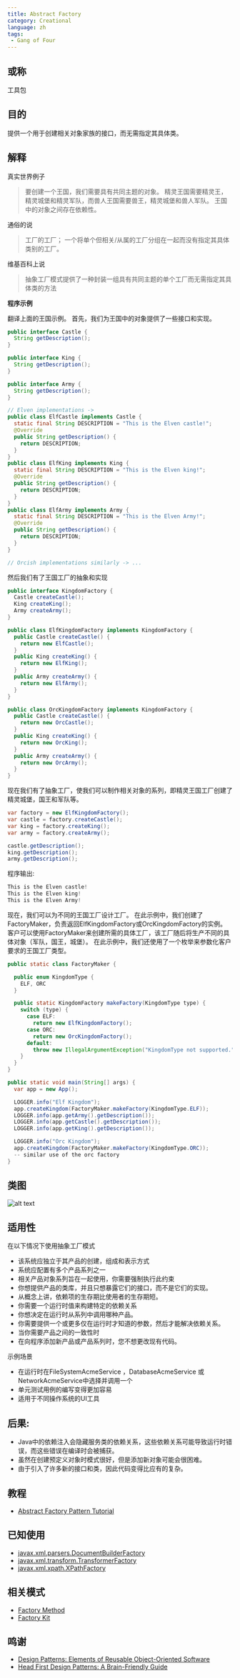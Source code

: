 ```yaml
---
title: Abstract Factory
category: Creational
language: zh
tags:
 - Gang of Four
---
```


## 或称

工具包

## 目的

提供一个用于创建相关对象家族的接口，而无需指定其具体类。

## 解释

真实世界例子

> 要创建一个王国，我们需要具有共同主题的对象。 精灵王国需要精灵王，精灵城堡和精灵军队，而兽人王国需要兽王，精灵城堡和兽人军队。 王国中的对象之间存在依赖性。

通俗的说

> 工厂的工厂； 一个将单个但相关/从属的工厂分组在一起而没有指定其具体类别的工厂。

维基百科上说

> 抽象工厂模式提供了一种封装一组具有共同主题的单个工厂而无需指定其具体类的方法

**程序示例**

翻译上面的王国示例。 首先，我们为王国中的对象提供了一些接口和实现。

```java
public interface Castle {
  String getDescription();
}

public interface King {
  String getDescription();
}

public interface Army {
  String getDescription();
}

// Elven implementations ->
public class ElfCastle implements Castle {
  static final String DESCRIPTION = "This is the Elven castle!";
  @Override
  public String getDescription() {
    return DESCRIPTION;
  }
}
public class ElfKing implements King {
  static final String DESCRIPTION = "This is the Elven king!";
  @Override
  public String getDescription() {
    return DESCRIPTION;
  }
}
public class ElfArmy implements Army {
  static final String DESCRIPTION = "This is the Elven Army!";
  @Override
  public String getDescription() {
    return DESCRIPTION;
  }
}

// Orcish implementations similarly -> ...

```

然后我们有了王国工厂的抽象和实现

```java
public interface KingdomFactory {
  Castle createCastle();
  King createKing();
  Army createArmy();
}

public class ElfKingdomFactory implements KingdomFactory {
  public Castle createCastle() {
    return new ElfCastle();
  }
  public King createKing() {
    return new ElfKing();
  }
  public Army createArmy() {
    return new ElfArmy();
  }
}

public class OrcKingdomFactory implements KingdomFactory {
  public Castle createCastle() {
    return new OrcCastle();
  }
  public King createKing() {
    return new OrcKing();
  }
  public Army createArmy() {
    return new OrcArmy();
  }
}
```

现在我们有了抽象工厂，使我们可以制作相关对象的系列，即精灵王国工厂创建了精灵城堡，国王和军队等。

```java
var factory = new ElfKingdomFactory();
var castle = factory.createCastle();
var king = factory.createKing();
var army = factory.createArmy();

castle.getDescription();
king.getDescription();
army.getDescription();
```

程序输出:

```java
This is the Elven castle!
This is the Elven king!
This is the Elven Army!
```

现在，我们可以为不同的王国工厂设计工厂。 在此示例中，我们创建了FactoryMaker，负责返回ElfKingdomFactory或OrcKingdomFactory的实例。 客户可以使用FactoryMaker来创建所需的具体工厂，该工厂随后将生产不同的具体对象（军队，国王，城堡）。 在此示例中，我们还使用了一个枚举来参数化客户要求的王国工厂类型。

```java
public static class FactoryMaker {

  public enum KingdomType {
    ELF, ORC
  }

  public static KingdomFactory makeFactory(KingdomType type) {
    switch (type) {
      case ELF:
        return new ElfKingdomFactory();
      case ORC:
        return new OrcKingdomFactory();
      default:
        throw new IllegalArgumentException("KingdomType not supported.");
    }
  }
}

public static void main(String[] args) {
  var app = new App();

  LOGGER.info("Elf Kingdom");
  app.createKingdom(FactoryMaker.makeFactory(KingdomType.ELF));
  LOGGER.info(app.getArmy().getDescription());
  LOGGER.info(app.getCastle().getDescription());
  LOGGER.info(app.getKing().getDescription());

  LOGGER.info("Orc Kingdom");
  app.createKingdom(FactoryMaker.makeFactory(KingdomType.ORC));
  -- similar use of the orc factory
}
```

## 类图

![alt text](etc/abstract-factory.urm.png "Abstract Factory class diagram")


## 适用性

在以下情况下使用抽象工厂模式

* 该系统应独立于其产品的创建，组成和表示方式
* 系统应配置有多个产品系列之一
* 相关产品对象系列旨在一起使用，你需要强制执行此约束
* 你想提供产品的类库，并且只想暴露它们的接口，而不是它们的实现。
* 从概念上讲，依赖项的生存期比使用者的生存期短。
* 你需要一个运行时值来构建特定的依赖关系
* 你想决定在运行时从系列中调用哪种产品。
* 你需要提供一个或更多仅在运行时才知道的参数，然后才能解决依赖关系。
* 当你需要产品之间的一致性时
* 在向程序添加新产品或产品系列时，您不想更改现有代码。

示例场景

* 在运行时在FileSystemAcmeService ，DatabaseAcmeService 或NetworkAcmeService中选择并调用一个
* 单元测试用例的编写变得更加容易
* 适用于不同操作系统的UI工具

## 后果:

* Java中的依赖注入会隐藏服务类的依赖关系，这些依赖关系可能导致运行时错误，而这些错误在编译时会被捕获。
* 虽然在创建预定义对象时模式很好，但是添加新对象可能会很困难。
* 由于引入了许多新的接口和类，因此代码变得比应有的复杂。

## 教程

* [Abstract Factory Pattern Tutorial](https://www.journaldev.com/1418/abstract-factory-design-pattern-in-java) 

## 已知使用

* [javax.xml.parsers.DocumentBuilderFactory](http://docs.oracle.com/javase/8/docs/api/javax/xml/parsers/DocumentBuilderFactory.html)
* [javax.xml.transform.TransformerFactory](http://docs.oracle.com/javase/8/docs/api/javax/xml/transform/TransformerFactory.html#newInstance--)
* [javax.xml.xpath.XPathFactory](http://docs.oracle.com/javase/8/docs/api/javax/xml/xpath/XPathFactory.html#newInstance--)

## 相关模式

* [Factory Method](https://java-design-patterns.com/patterns/factory-method/)
* [Factory Kit](https://java-design-patterns.com/patterns/factory-kit/)

## 鸣谢

* [Design Patterns: Elements of Reusable Object-Oriented Software](https://www.amazon.com/gp/product/0201633612/ref=as_li_tl?ie=UTF8&camp=1789&creative=9325&creativeASIN=0201633612&linkCode=as2&tag=javadesignpat-20&linkId=675d49790ce11db99d90bde47f1aeb59)
* [Head First Design Patterns: A Brain-Friendly Guide](https://www.amazon.com/gp/product/0596007124/ref=as_li_tl?ie=UTF8&camp=1789&creative=9325&creativeASIN=0596007124&linkCode=as2&tag=javadesignpat-20&linkId=6b8b6eea86021af6c8e3cd3fc382cb5b)
